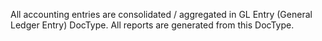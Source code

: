All accounting entries are consolidated / aggregated in GL Entry (General Ledger Entry) DocType. All
reports are generated from this DocType.
